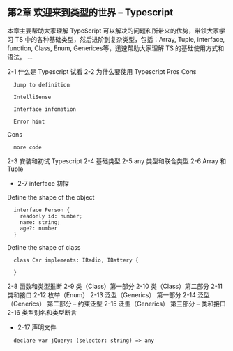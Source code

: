 ##  第2章 欢迎来到类型的世界 – Typescript
本章主要帮助大家理解 TypeScript 可以解决的问题和所带来的优势，带领大家学习 TS 中的各种基础类型，然后进阶到复杂类型，包括：Array, Tuple, interface, function, Class, Enum, Generices等，迅速帮助大家理解 TS 的基础使用方式和语法。 …

2-1 什么是 Typescript 试看
2-2 为什么要使用 Typescript
Pros Cons
```
  Jump to definition

  IntelliSense
  
  Interface infomation
  
  Error hint
```
Cons
``` 
  more code
```

2-3 安装和初试 Typescript
2-4 基础类型
2-5 any 类型和联合类型
2-6 Array 和 Tuple
- 2-7 interface 初探

Define the shape of the object
```
  interface Person {
    readonly id: number;
    name: string;
    age?: number
  }
```

Define the shape of class
```
  class Car implements: IRadio, IBattery {

  }
```
2-8 函数和类型推断
2-9 类（Class）第一部分
2-10 类（Class）第二部分
2-11 类和接口
2-12 枚举（Enum）
2-13 泛型（Generics） 第一部分
2-14 泛型（Generics） 第二部分 – 约束泛型
2-15 泛型（Generics） 第三部分 – 类和接口
2-16 类型别名和类型断言

- 2-17 声明文件
```
  declare var jQuery: (selector: string) => any
```
